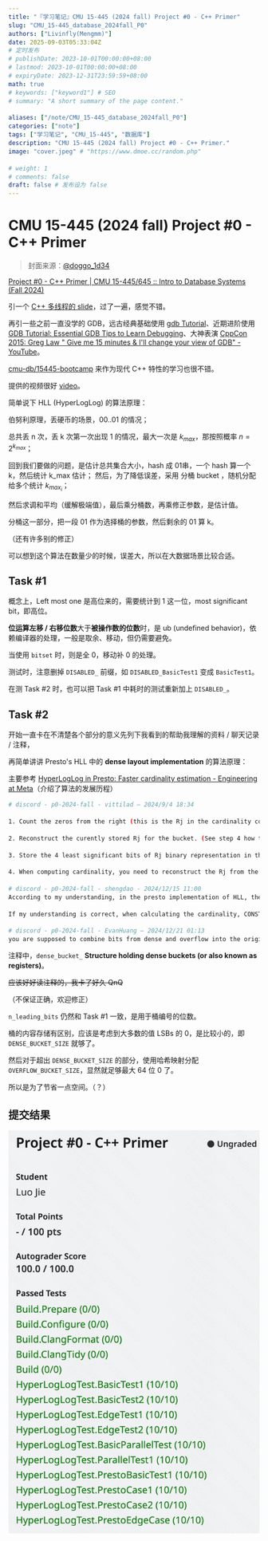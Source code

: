 ```yaml
---
title: "『学习笔记』CMU 15-445 (2024 fall) Project #0 - C++ Primer"
slug: "CMU_15-445_database_2024fall_P0"
authors: ["Livinfly(Mengmm)"]
date: 2025-09-03T05:33:04Z
# 定时发布
# publishDate: 2023-10-01T00:00:00+08:00
# lastmod: 2023-10-01T00:00:00+08:00
# expiryDate: 2023-12-31T23:59:59+08:00
math: true
# keywords: ["keyword1"] # SEO
# summary: "A short summary of the page content."

aliases: ["/note/CMU_15-445_database_2024fall_P0"]
categories: ["note"]
tags: ["学习笔记", "CMU_15-445", "数据库"]
description: "CMU 15-445 (2024 fall) Project #0 - C++ Primer."
image: "cover.jpeg" # "https://www.dmoe.cc/random.php"

# weight: 1
# comments: false
draft: false # 发布设为 false
---
```


# CMU 15-445 (2024 fall) Project #0 - C++ Primer

>   封面来源：[@doggo_1d34](https://x.com/doggo_1d34/status/1961758941328945252)

[Project #0 - C++ Primer | CMU 15-445/645 :: Intro to Database Systems (Fall 2024)](https://15445.courses.cs.cmu.edu/fall2024/project0/)



引一个 [C++ 多线程的 slide](https://db.in.tum.de/teaching/ss23/c++praktikum/slides/lecture-10.2.pdf?lang=en)，过了一遍，感觉不错。

再引一些之前一直没学的 GDB，远古经典基础使用 [gdb Tutorial](https://www.cs.cmu.edu/~gilpin/tutorial/)、近期进阶使用 [GDB Tutorial: Essential GDB Tips to Learn Debugging](https://techbeamers.com/how-to-use-gdb-top-debugging-tips/)、大神表演 [CppCon 2015: Greg Law " Give me 15 minutes & I'll change your view of GDB" - YouTube](https://www.youtube.com/watch?v=PorfLSr3DDI)。

[cmu-db/15445-bootcamp](https://github.com/cmu-db/15445-bootcamp) 来作为现代 C++ 特性的学习也很不错。



提供的视频很好 [video](https://www.youtube.com/watch?v=lJYufx0bfpw)。

简单说下 HLL (HyperLogLog) 的算法原理：

伯努利原理，丢硬币的场景，00..01 的情况；

总共丢 n 次，丢 k 次第一次出现 1 的情况，最大一次是 ${k_{max}}$，那按照概率 $n = 2^{k_{max}}$；

回到我们要做的问题，是估计总共集合大小，hash 成 01串，一个 hash 算一个 k，然后统计 k_max 估计；
然后，为了降低误差，采用 分桶 bucket ，随机分配给多个统计 $k_{max_i}$；

然后求调和平均（缓解极端值），最后乘分桶数，再乘修正参数，是估计值。

分桶这一部分，把一段 01 作为选择桶的参数，然后剩余的 01 算 k。

（还有许多别的修正）

可以想到这个算法在数量少的时候，误差大，所以在大数据场景比较合适。

## Task #1

概念上，Left most one 是高位来的，需要统计到 1 这一位，most significant bit，即高位。

**位运算左移 / 右移位数**大于**被操作数的位数**时，是 ub (undefined behavior)，依赖编译器的处理，一般是取余、移动，但仍需要避免。

当使用 `bitset` 时，则是全 0，移动补 0 的处理。



测试时，注意删掉 `DISABLED_` 前缀，如 `DISABLED_BasicTest1` 变成 `BasicTest1`。

在测 Task #2 时，也可以把 Task #1 中耗时的测试重新加上 `DISABLED_`。

## Task #2

开始一直卡在不清楚各个部分的意义先列下我看到的帮助我理解的资料 / 聊天记录 / 注释，

再简单讲讲 Presto's HLL 中的 **dense layout implementation** 的算法原理：

主要参考 [HyperLogLog in Presto: Faster cardinality estimation - Engineering at Meta](https://engineering.fb.com/2018/12/13/data-infrastructure/hyperloglog/)（介绍了算法的发展历程）

```bash
# discord - p0-2024-fall - vittilad — 2024/9/4 18:34

1. Count the zeros from the right (this is the Rj in the cardinality computation). Also find the dense bucket index.

2. Reconstruct the curently stored Rj for the bucket. (See step 4 how to do). Compare to determine if you need to overwrite the stored bucket value.

3. Store the 4 least significant bits of Rj binary representation in the dense array (and the 3 bits remaining in the overflow but only if they are not all zero, overflow bucket is a map from dense bucket index to thos 3 bits)

4. When computing cardinality, you need to reconstruct the Rj from the dense/overflow storage. The 3 lower bits come from dense bucket and if there is an entry for the bucket index in overflow bucket you need to that into account.

# discord - p0-2024-fall - shengdao - 2024/12/15 11:00
According to my understanding, in the presto implementation of HLL, the high p bits are taken as the common bucket number, recorded as bucket_index. Take the LSB as the value. If the LSB exceeds the bucket width (DENSE_BUCKET_SIZE), it needs to be placed in the overflow bucket. The high 3 bits (OVERFLOW_BUCKET_SIZE) are placed in the overflow bucket and stored in the form of (bucket_index,xxx). The remaining low 4 bits (DENSE_BUCKET_SIZE) are placed in the corresponding common bucket. When calculating the cardinality, traverse densebucket. If there is a corresponding value in the overflow bucket, take the maximum value of the two and calculate according to the formula to obtain the cardinality.

If my understanding is correct, when calculating the cardinality, CONSTANTmm/sum, the minimum sum can be about 2^(-15), and it will not calculate such a large cardinality, just like where I made a mistake. I would like to ask, what are the mistakes and omissions I made?

# discord - p0-2024-fall - EvanHuang — 2024/12/21 01:13
you are supposed to combine bits from dense and overflow into the original number
```

注释中，`dense_bucket_` **Structure holding dense buckets (or also known as registers)**。

~~应该好好读注释的，我卡了好久 QnQ~~



（不保证正确，欢迎修正）

`n_leading_bits` 仍然和 Task #1 一致，是用于桶编号的位数。

桶的内容存储有区别，应该是考虑到大多数的值 LSBs 的 0，是比较小的，即 `DENSE_BUCKET_SIZE` 就够了。

然后对于超出 `DENSE_BUCKET_SIZE` 的部分，使用哈希映射分配 `OVERFLOW_BUCKET_SIZE`，显然就足够最大 64 位 0 了。

所以是为了节省一点空间。（？）

## 提交结果

![Gradescope 提交结果](figures/image-20250903132023127.png)